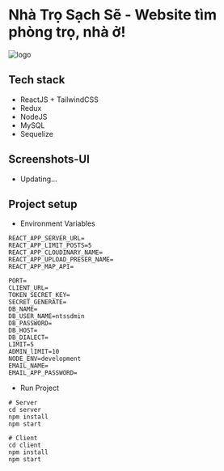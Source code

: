 # Nhà Trọ Sạch Sẽ - Website tìm phòng trọ, nhà ở!

![logo](https://res.cloudinary.com/ltnkiet/image/upload/v1703661380/nhatrosachse/logo_ntss_tezyvz.png)


## Tech stack

- ReactJS + TailwindCSS
- Redux
- NodeJS
- MySQL
- Sequelize

## Screenshots-UI

- Updating...

## Project setup

- Environment Variables

```
REACT_APP_SERVER_URL=
REACT_APP_LIMIT_POSTS=5
REACT_APP_CLOUDINARY_NAME=
REACT_APP_UPLOAD_PRESER_NAME=
REACT_APP_MAP_API=

PORT=
CLIENT_URL=
TOKEN_SECRET_KEY=
SECRET_GENERATE=
DB_NAME=
DB_USER_NAME=ntssdmin
DB_PASSWORD=
DB_HOST=
DB_DIALECT=
LIMIT=5
ADMIN_lIMIT=10
NODE_ENV=development
EMAIL_NAME=
EMAIL_APP_PASSWORD=

```

- Run Project

```
# Server
cd server
npm install
npm start

# Client
cd client
npm install
npm start

```
